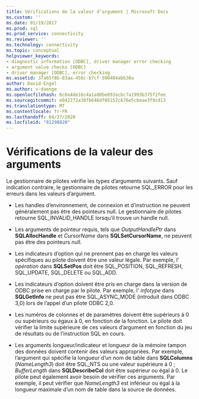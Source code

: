 ```yaml
---
title: Vérifications de la valeur d’argument | Microsoft Docs
ms.custom: ''
ms.date: 01/19/2017
ms.prod: sql
ms.prod_service: connectivity
ms.reviewer: ''
ms.technology: connectivity
ms.topic: conceptual
helpviewer_keywords:
- diagnostic information [ODBC], driver manager error checking
- argument value checks [ODBC]
- driver manager [ODBC], error checking
ms.assetid: 37a65f8b-83aa-456c-b7cf-500404abb38a
author: David-Engel
ms.author: v-daenge
ms.openlocfilehash: 6c6e4de16c4a1a80be893acbc7a1993b375f2fee
ms.sourcegitcommit: e042272a38fb646df05152c676e5cbeae3f9cd13
ms.translationtype: MT
ms.contentlocale: fr-FR
ms.lasthandoff: 04/27/2020
ms.locfileid: "81298820"
---
```

# <a name="argument-value-checks"></a>Vérifications de la valeur des arguments
Le gestionnaire de pilotes vérifie les types d’arguments suivants. Sauf indication contraire, le gestionnaire de pilotes retourne SQL_ERROR pour les erreurs dans les valeurs d’argument.  
  
-   Les handles d’environnement, de connexion et d’instruction ne peuvent généralement pas être des pointeurs null. Le gestionnaire de pilotes retourne SQL_INVALID_HANDLE lorsqu’il trouve un handle null.  
  
-   Les arguments de pointeur requis, tels que *OutputHandlePtr* dans **SQLAllocHandle** et *CursorName* dans **SQLSetCursorName**, ne peuvent pas être des pointeurs null.  
  
-   Les indicateurs d’option qui ne prennent pas en charge les valeurs spécifiques au pilote doivent être une valeur légale. Par exemple, l' *opération* dans **SQLSetPos** doit être SQL_POSITION, SQL_REFRESH, SQL_UPDATE, SQL_DELETE ou SQL_ADD.  
  
-   Les indicateurs d’option doivent être pris en charge dans la version de ODBC prise en charge par le pilote. Par exemple, l' *infotype* dans **SQLGetInfo** ne peut pas être SQL_ASYNC_MODE (introduit dans ODBC 3,0) lors de l’appel d’un pilote ODBC 2,0.  
  
-   Les numéros de colonnes et de paramètres doivent être supérieurs à 0 ou supérieurs ou égaux à 0, en fonction de la fonction. Le pilote doit vérifier la limite supérieure de ces valeurs d’argument en fonction du jeu de résultats ou de l’instruction SQL en cours.  
  
-   Les arguments longueur/indicateur et longueur de la mémoire tampon des données doivent contenir des valeurs appropriées. Par exemple, l’argument qui spécifie la longueur d’un nom de table dans **SQLColumns** (*NameLength3*) doit être SQL_NTS ou une valeur supérieure à 0 ; *BufferLength* dans **SQLDescribeCol** doit être supérieur ou égal à 0. Le pilote peut également avoir besoin de vérifier ces arguments. Par exemple, il peut vérifier que *NameLength3* est inférieur ou égal à la longueur maximale d’un nom de table dans la source de données.
